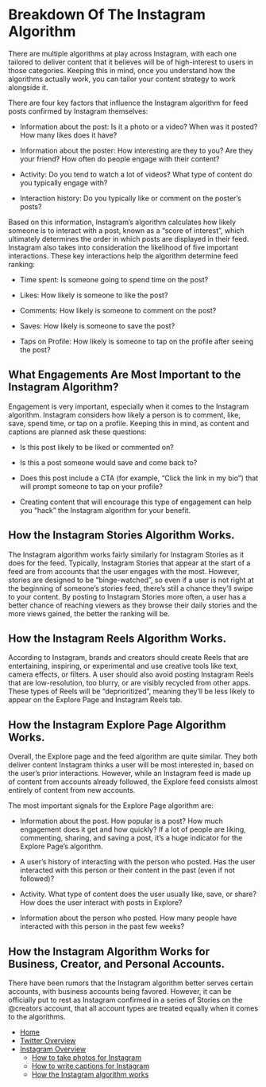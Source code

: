 # Breakdown Of The Instagram Algorithm


There are multiple algorithms at play across Instagram, with each one tailored to deliver content that it believes will be of high-interest to users in those categories. Keeping this in mind, once you understand how the algorithms actually work, you can tailor your content strategy to work alongside it.

There are four key factors that influence the Instagram algorithm for feed posts confirmed by Instagram themselves:

- Information about the post: Is it a photo or a video? When was it posted? How many likes does it have?

- Information about the poster: How interesting are they to you? Are they your friend? How often do people engage with their content?

- Activity: Do you tend to watch a lot of videos? What type of content do you typically engage with?

- Interaction history: Do you typically like or comment on the poster’s posts?

Based on this information, Instagram’s algorithm calculates how likely someone is to interact with a post, known as a “score of interest”, which ultimately determines the order in which posts are displayed in their feed. Instagram also takes into consideration the likelihood of five important interactions. These key interactions help the algorithm determine feed ranking:

- Time spent: Is someone going to spend time on the post?

- Likes: How likely is someone to like the post?

- Comments: How likely is someone to comment on the post?

- Saves: How likely is someone to save the post?

- Taps on Profile: How likely is someone to tap on the profile after seeing the post?



## What Engagements Are Most Important to the Instagram Algorithm?

Engagement is very important, especially when it comes to the Instagram algorithm.  Instagram considers how likely a person is to comment, like, save, spend time, or tap on a profile. Keeping this in mind, as content and captions are planned ask these questions:

- Is this post likely to be liked or commented on?

- Is this a post someone would save and come back to?

- Does this post include a CTA (for example, “Click the link in my bio”) that will prompt someone to tap on your profile?

- Creating content that will encourage this type of engagement can help you “hack” the Instagram algorithm for your benefit.

## How the Instagram Stories Algorithm Works.

The Instagram algorithm works fairly similarly for Instagram Stories as it does for the feed. Typically, Instagram Stories that appear at the start of a feed are from accounts that the user engages with the most. However, stories are designed to be “binge-watched”, so even if a user is not right at the beginning of someone’s stories feed, there’s still a chance they’ll swipe to your content. By posting to Instagram Stories more often, a user has a better chance of reaching viewers as they browse their daily stories and the more views gained, the better the ranking will be.

## How the Instagram Reels Algorithm Works.

According to Instagram, brands and creators should create Reels that are entertaining, inspiring, or experimental and use creative tools like text, camera effects, or filters. A user should also avoid posting Instagram Reels that are low-resolution, too blurry, or are visibly recycled from other apps. These types of Reels will be “deprioritized”, meaning they’ll be less likely to appear on the Explore Page and Instagram Reels tab.





## How the Instagram Explore Page Algorithm Works.

Overall, the Explore page and the feed algorithm are quite similar. They both deliver content Instagram thinks a user will be most interested in, based on the user’s prior interactions. However, while an Instagram feed is made up of content from accounts already followed, the Explore feed consists almost entirely of content from new accounts.

The most important signals for the Explore Page algorithm are:

- Information about the post. How popular is a post? How much engagement does it get and how quickly? If a lot of people are liking, commenting, sharing, and saving a post, it’s a huge indicator for the Explore Page’s algorithm.

- A user’s history of interacting with the person who posted. Has the user interacted with this person or their content in the past (even if not followed)?

- Activity. What type of content does the user usually like, save, or share? How does the user interact with posts in Explore?

- Information about the person who posted. How many people have interacted with this person in the past few weeks?

## How the Instagram Algorithm Works for Business, Creator, and Personal Accounts.

There have been rumors that the Instagram algorithm better serves certain accounts, with business accounts being favored. However, it can be officially put to rest as Instagram confirmed in a series of Stories on the @creators account, that all account types are treated equally when it comes to the algorithms.

- [Home](./README.md)
- [Twitter Overview](./twitter-overview.md)
- [Instagram Overview](./instagram-overview.md)
  - [How to take photos for Instagram](./take-pics-for-insta.md)
  - [How to write captions for Instagram](./write-captions-for-insta.md)
  - [How the Instagram algorithm works](./algorithm-insta.md)
